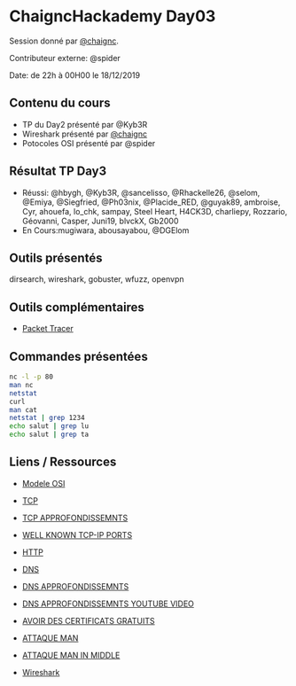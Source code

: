 # ChaigncHackademy Day03
Session donné par [@chaignc][@chaignc].

Contributeur externe: @spider

Date: de 22h à 00H00 le 18/12/2019

## Contenu du cours

* TP du Day2 présenté par @Kyb3R
* Wireshark présenté par [@chaignc][@chaignc]
* Potocoles OSI présenté par @spider

## Résultat TP Day3
* Réussi: @hbygh, @Kyb3R, @sancelisso, @Rhackelle26, @selom, @Emiya, @Siegfried, @Ph03nix, @Placide_RED, @guyak89, ambroise, Cyr, ahouefa, lo_chk, sampay, Steel Heart, H4CK3D, charliepy, Rozzario, Géovanni, Casper, Juni19, blvckX, Gb2000
* En Cours:mugiwara, abousayabou, @DGElom
## Outils présentés

dirsearch, wireshark, gobuster, wfuzz, openvpn

## Outils complémentaires

* [Packet Tracer](https://www.netacad.com/fr/courses/packet-tracer)

## Commandes présentées
```sh
nc -l -p 80
man nc
netstat
curl
man cat
netstat | grep 1234
echo salut | grep lu
echo salut | grep ta
```

## Liens / Ressources
* [Modele OSI](https://fr.wikipedia.org/wiki/Mod%C3%A8le_OSI)

* [TCP](https://fr.wikipedia.org/wiki/Transmission_Control_Protocol)
* [TCP APPROFONDISSEMNTS](https://waytolearnx.com/2019/06/protocole-tcp.html)
* [WELL KNOWN TCP-IP PORTS](http://www.meridianoutpost.com/resources/articles/well-known-tcpip-ports.php)

* [HTTP](https://fr.wikipedia.org/wiki/Authentification_HTTP)

* [DNS](https://fr.wikipedia.org/wiki/Domain_Name_System)
* [DNS APPROFONDISSEMNTS](https://www.bortzmeyer.org/)
* [DNS APPROFONDISSEMNTS YOUTUBE VIDEO](https://www.youtube.com/watch?v=FyPAQViSM10)

* [AVOIR DES CERTIFICATS GRATUITS](https://letsencrypt.org/fr/)
* [ATTAQUE MAN](https://fr.wikipedia.org/wiki/Saturation_de_la_table_d%27apprentissage)
* [ATTAQUE MAN IN MIDDLE](https://fr.wikipedia.org/wiki/Attaque_de_l%27homme_du_milieu)

* [Wireshark](https://wiki.wireshark.org/DisplayFilters)

[@chaignc]:https://twitter.com/chaignc
[hexpresso]:https://hexpresso.github.io
[@Grenadine]:https://twitter.com/Greynardine
[@SaxX]:https://twitter.com/_saxx_
